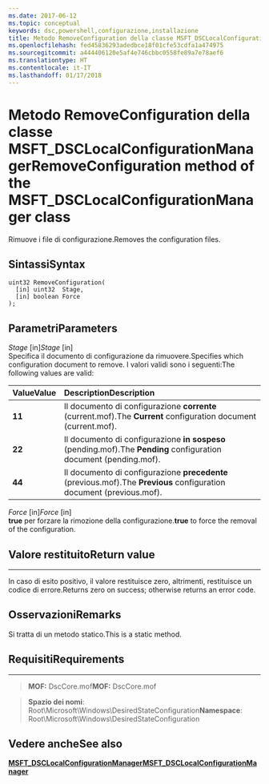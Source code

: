 ```yaml
---
ms.date: 2017-06-12
ms.topic: conceptual
keywords: dsc,powershell,configurazione,installazione
title: Metodo RemoveConfiguration della classe MSFT_DSCLocalConfigurationManager
ms.openlocfilehash: fed45836293adedbce18f01cfe53cdfa1a474975
ms.sourcegitcommit: a444406120e5af4e746cbbc0558fe89a7e78aef6
ms.translationtype: HT
ms.contentlocale: it-IT
ms.lasthandoff: 01/17/2018
---
```

# <a name="removeconfiguration-method-of-the-msftdsclocalconfigurationmanager-class"></a><span data-ttu-id="780e4-103">Metodo RemoveConfiguration della classe MSFT_DSCLocalConfigurationManager</span><span class="sxs-lookup"><span data-stu-id="780e4-103">RemoveConfiguration method of the MSFT_DSCLocalConfigurationManager class</span></span>

<span data-ttu-id="780e4-104">Rimuove i file di configurazione.</span><span class="sxs-lookup"><span data-stu-id="780e4-104">Removes the configuration files.</span></span>

<a name="syntax"></a><span data-ttu-id="780e4-105">Sintassi</span><span class="sxs-lookup"><span data-stu-id="780e4-105">Syntax</span></span>
------

```mof
uint32 RemoveConfiguration(
  [in] uint32  Stage,
  [in] boolean Force
);
```

<a name="parameters"></a><span data-ttu-id="780e4-106">Parametri</span><span class="sxs-lookup"><span data-stu-id="780e4-106">Parameters</span></span>
----------

<span data-ttu-id="780e4-107">*Stage* \[in\]</span><span class="sxs-lookup"><span data-stu-id="780e4-107">*Stage* \[in\]</span></span>  
<span data-ttu-id="780e4-108">Specifica il documento di configurazione da rimuovere.</span><span class="sxs-lookup"><span data-stu-id="780e4-108">Specifies which configuration document to remove.</span></span> <span data-ttu-id="780e4-109">I valori validi sono i seguenti:</span><span class="sxs-lookup"><span data-stu-id="780e4-109">The following values are valid:</span></span>

|<span data-ttu-id="780e4-110">Value</span><span class="sxs-lookup"><span data-stu-id="780e4-110">Value</span></span> |<span data-ttu-id="780e4-111">Description</span><span class="sxs-lookup"><span data-stu-id="780e4-111">Description</span></span> |
|:--- |:---|
|<span data-ttu-id="780e4-112">**1**</span><span class="sxs-lookup"><span data-stu-id="780e4-112">**1**</span></span> | <span data-ttu-id="780e4-113">Il documento di configurazione **corrente** (current.mof).</span><span class="sxs-lookup"><span data-stu-id="780e4-113">The **Current** configuration document (current.mof).</span></span> |
|<span data-ttu-id="780e4-114">**2**</span><span class="sxs-lookup"><span data-stu-id="780e4-114">**2**</span></span> | <span data-ttu-id="780e4-115">Il documento di configurazione **in sospeso** (pending.mof).</span><span class="sxs-lookup"><span data-stu-id="780e4-115">The **Pending** configuration document (pending.mof).</span></span>  |
|<span data-ttu-id="780e4-116">**4**</span><span class="sxs-lookup"><span data-stu-id="780e4-116">**4**</span></span> | <span data-ttu-id="780e4-117">Il documento di configurazione **precedente** (previous.mof).</span><span class="sxs-lookup"><span data-stu-id="780e4-117">The **Previous** configuration document (previous.mof).</span></span> |

<span data-ttu-id="780e4-118">*Force* \[in\]</span><span class="sxs-lookup"><span data-stu-id="780e4-118">*Force* \[in\]</span></span>  
<span data-ttu-id="780e4-119">**true** per forzare la rimozione della configurazione.</span><span class="sxs-lookup"><span data-stu-id="780e4-119">**true** to force the removal of the configuration.</span></span>

## <a name="return-value"></a><span data-ttu-id="780e4-120">Valore restituito</span><span class="sxs-lookup"><span data-stu-id="780e4-120">Return value</span></span>
------------

<span data-ttu-id="780e4-121">In caso di esito positivo, il valore restituisce zero, altrimenti, restituisce un codice di errore.</span><span class="sxs-lookup"><span data-stu-id="780e4-121">Returns zero on success; otherwise returns an error code.</span></span>

## <a name="remarks"></a><span data-ttu-id="780e4-122">Osservazioni</span><span class="sxs-lookup"><span data-stu-id="780e4-122">Remarks</span></span>

<span data-ttu-id="780e4-123">Si tratta di un metodo statico.</span><span class="sxs-lookup"><span data-stu-id="780e4-123">This is a static method.</span></span>

## <a name="requirements"></a><span data-ttu-id="780e4-124">Requisiti</span><span class="sxs-lookup"><span data-stu-id="780e4-124">Requirements</span></span>
------------
><span data-ttu-id="780e4-125">**MOF:** DscCore.mof</span><span class="sxs-lookup"><span data-stu-id="780e4-125">**MOF:** DscCore.mof</span></span>

><span data-ttu-id="780e4-126">**Spazio dei nomi**: Root\Microsoft\Windows\DesiredStateConfiguration</span><span class="sxs-lookup"><span data-stu-id="780e4-126">**Namespace**: Root\Microsoft\Windows\DesiredStateConfiguration</span></span>


## <a name="see-also"></a><span data-ttu-id="780e4-127">Vedere anche</span><span class="sxs-lookup"><span data-stu-id="780e4-127">See also</span></span>


[<span data-ttu-id="780e4-128">**MSFT_DSCLocalConfigurationManager**</span><span class="sxs-lookup"><span data-stu-id="780e4-128">**MSFT_DSCLocalConfigurationManager**</span></span>](msft-dsclocalconfigurationmanager.md)


 

 



